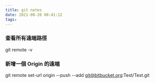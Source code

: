 ```yaml
---
title: git notes
date: 2021-08-20 08:41:12
tags:
---
```


### 查看所有遠端路徑
git remote -v

### 新增一個 Origin 的遠端
git remote set-url origin --push --add git@bitbucket.org:Test/Test.git

